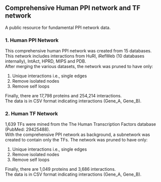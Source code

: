 ## Comprehensive Human PPI network and TF network
A public resource for fundamental PPI network data.

### 1. Human PPI Network
This comprehensive human PPI network was created from 15 databases.  
This network includes interactions from HuRI, iRefWeb (10 databases internally), IntAct, HPRD, MIPS and PDB.  
After merging the various datasets, the network was pruned to have only:
1. Unique interactions i.e., single edges
2. Remove isolated nodes
3. Remove self loops

Finally, there are 17,798 proteins and 254,214 interactions.  
The data is in CSV format indicating interactions (Gene_A, Gene_B).  


### 2. Human TF Network
1,639 TFs were mined from the The Human Transcription Factors database (PubMed: 29425488).  
With the comprehensive PPI network as background, a subnetwork was created to contain only the TFs.
The network was pruned to have only:
1. Unique interactions i.e., single edges
2. Remove isolated nodes
3. Remove self loops

Finally, there are 1,049 proteins and 3,686 interactions.  
The data is in CSV format indicating interactions (Gene_A, Gene_B). 
